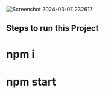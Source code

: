 ![Screenshot 2024-03-07 232617](https://github.com/Vishalkaloriya/Assingment/assets/76687602/cbae3d96-ba5b-44f8-b0f0-d0f8e3148d79)

## Steps to run this Project
# npm i
# npm start








